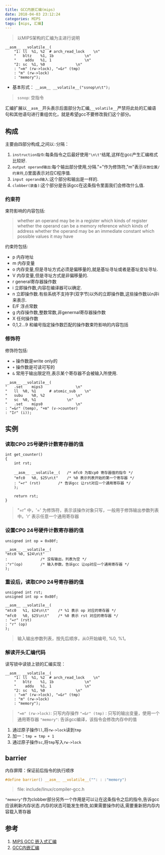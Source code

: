 ```yaml
---
title: GCC内嵌汇编(mips)
date: 2018-04-03 23:12:24
categories: MIPS
tags: [mips, 汇编]
---
```


>以MIPS架构的汇编为主进行说明

```
__asm__ __volatile__(
	"1: ll  %1, %2  # arch_read_lock    \n"
	"   bltz    %1, 1b              \n"
	"    addu   %1, 1               \n"
	"2: sc  %1, %0              \n"
	: "=m" (rw->lock), "=&r" (tmp)
	: "m" (rw->lock)
	: "memory");
```
* 基本形式： `__asm__ __volatile__("ssnop\n\t");`
>`ssnop`: 空指令

汇编扩展以`__asm__`开头表示后面部分为汇编,`__volatile__`严禁将此处的汇编语句和其他语句进行重组优化，就是希望gcc不要修改我们这个部分。
<!--more-->

## 构成

主要由四部分构成,之间以`:`分隔：

1. `instruction指令`:每条指令之后最好使用`"\n\t"`结尾,这样在gcc产生汇编格式比较好.
2. `output operand输出`:每个输出部分使用,分隔."="作为修饰符,"m"表示`存放位置/约束符`,()里面表示对应C程序值.
3. `input operand输入`:这个部分和输出是一样的.
4. `clobber(装备)`:这个部分是告诉gcc在这条指令里面我们会修改什么值.

### 约束符

束符影响的内容包括:
>whether an operand may be in a register
>which kinds of register
>whether the operand can be a memory reference
>which kinds of address
>whether the operand may be an immediate constant
>which possible values it may have

约束符包括:

* p 内存地址
* m 内存变量
* o 内存变量,但是寻址方式必须是偏移量的,就是基址寻址或者是基址变址寻址.
* V 内存变量,但是寻址方式是非偏移量的.
* r general寄存器操作数
* i 立即操作数,内容在编译器可以确定.
* n 立即操作数.有些系统不支持字(双字节)以外的立即操作数,这些操作数以n非i来表示.
* E/F 浮点常数
* g 内存操作数,整数常数,非genernal寄存器操作数
* X 任何操作数
* 0,1,2…9 和编号指定操作数匹配的操作数束符影响的内容包括

### 修饰符

修饰符包括:

* `=` 操作数是write only的
* `+` 操作数是可读可写的
* `&` 常用于输出限定符,表示某个寄存器不会被输入所使用.

```
__asm__ __volatile__(
"   .set    mips3               \n"
"   ll  %0, %1      # atomic_sub    \n"
"   subu    %0, %2              \n"
"   sc  %0, %1              \n"
"   .set    mips0               \n"
: "=&r" (temp), "+m" (v->counter)
: "Ir" (i));
```

## 实例

### 读取CP0 25号硬件计数寄存器的值

```
int get_counter()
{
	int rst;

	__asm__ __volatile__(	/* mfc0 为取cp0 寄存器值的指令 */
	"mfc0	%0, $25\n\t"	/* %0 表示列表开始的第一个寄存器 */
	: "=r" (rst)		/* 告诉gcc 让rst对应一个通用寄存器 */
	);

	return rst;
}
```
>"=r" 中，'=' 为修饰符，表示该操作对象只写，一般用于修饰输出参数列表中。'r' 表示任意一个通用寄存器

### 设置CP0 24号硬件计数寄存器的值

```
unsigned int op = 0x80f;

__asm__ __volatile__(
"mtc0 %0, $24\n\t"
:				/* 没有输出，列表为空 */
:"r"(op)		/* 输入参数，告诉gcc 让op对应一个通用寄存器 */
);
```

### 重设后，读取CP0 24号寄存器的值

```
unsigned int rst;
unsigned int op = 0x80f;

__asm__ __volatile__(
"mtc0	%1, $24\n\t"	/* %1 表示 op 对应的寄存器 */
"mfc0	%0, $25\n\t"	/* %0 表示 rst 对应的寄存器 */
: "=r" (rst)
: "r" (op)
);
```
>输入输出参数列表，按先后顺序，从0开始编号, %0, %1。

### 解读开头汇编代码

读写锁中读锁上锁的汇编实现：

```
__asm__ __volatile__(
	"1: ll  %1, %2  # arch_read_lock    \n"
	"   bltz    %1, 1b              \n"
	"    addu   %1, 1               \n"
	"2: sc  %1, %0              \n"
	: "=m" (rw->lock), "=&r" (tmp)
	: "m" (rw->lock)
	: "memory");
```
> `"=m" (rw->lock)`: 只写内存操作
> `"=&r" (tmp)` : 只写的输出变量，使用一个通用寄存器
> `"memory"`: 告诉gcc编译，该指令会修改内存中的值

1. 通过原子操作`ll`,将`rw->lock`读到`tmp`
2. 加一：`tmp = tmp + 1`
3. 通过原子操作`sc`,将`tmp`写入`rw->lock`

## barrier

内存屏障：保证前后指令的执行顺序

``` C
#define barrier() __asm__ __volatile__("": : :"memory")
```
>file: include/linux/compiler-gcc.h

`"memory"`作为clobber部分另外一个作用是可以让在这条指令之后的指令,告诉gcc应该刷新内存状态.内存的状态可能发生修改,如果需要操作的话,需要重新把内存内容载入寄存器

## 参考

1. [MIPS GCC 嵌入式汇编](https://blog.csdn.net/comcat/article/details/1557963)
2. [GCC内嵌汇编](https://dirtysalt.github.io/html/gcc-asm.html)
